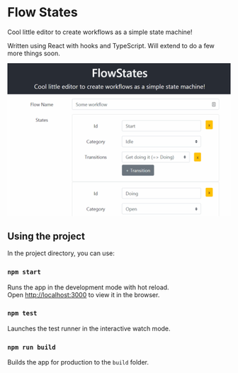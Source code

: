 # Flow States

Cool little editor to create workflows as a simple state machine!

Written using React with hooks and TypeScript. Will extend to do a few more things soon.

![Demo of the reactive form](https://github.com/ftorrado/flow-states/blob/main/public/flow-form-demo.gif?raw=true)

## Using the project

In the project directory, you can use:

### `npm start`

Runs the app in the development mode with hot reload.\
Open [http://localhost:3000](http://localhost:3000) to view it in the browser.

### `npm test`

Launches the test runner in the interactive watch mode.

### `npm run build`

Builds the app for production to the `build` folder.
